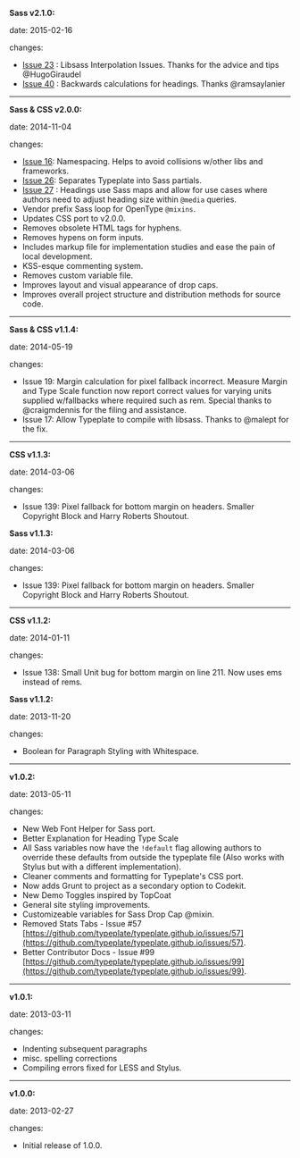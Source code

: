 **Sass v2.1.0:**

   date: 2015-02-16

   changes:

   - [Issue 23](https://github.com/typeplate/starter-kit/issues/23) : Libsass Interpolation Issues. Thanks for the advice and tips @HugoGiraudel
   - [Issue 40](https://github.com/typeplate/starter-kit/issues/40) : Backwards calculations for headings. Thanks @ramsaylanier

-------

**Sass & CSS v2.0.0:**

   date: 2014-11-04

   changes:

   - [Issue 16](https://github.com/typeplate/starter-kit/issues/16): Namespacing. Helps to avoid collisions w/other libs and frameworks.
   - [Issue 26](https://github.com/typeplate/starter-kit/issues/26): Separates Typeplate into Sass partials.
   - [Issue 27](https://github.com/typeplate/starter-kit/issues/27) : Headings use Sass maps and allow for use cases where authors need to adjust heading size within ``@media`` queries.
   - Vendor prefix Sass loop for OpenType ``@mixins``.
   - Updates CSS port to v2.0.0.
   - Removes obsolete HTML tags for hyphens.
   - Removes hypens on form inputs.
   - Includes markup file for implementation studies and ease the pain of local development.
   - KSS-esque commenting system.
   - Removes custom variable file.
   - Improves layout and visual appearance of drop caps.
   - Improves overall project structure and distribution methods for source code.

-------

**Sass & CSS v1.1.4:**

   date: 2014-05-19

   changes:

   - Issue 19: Margin calculation for pixel fallback incorrect. Measure Margin and Type Scale function now report correct values for varying units supplied w/fallbacks where required such as rem. Special thanks to @craigmdennis for the filing and assistance.
   - Issue 17: Allow Typeplate to compile with libsass. Thanks to @malept for the fix.

-------

**CSS v1.1.3:**
  
   date: 2014-03-06

   changes:

   - Issue 139: Pixel fallback for bottom margin on headers. Smaller Copyright Block and Harry Roberts Shoutout.

**Sass v1.1.3:**
  
   date: 2014-03-06

   changes:

   - Issue 139: Pixel fallback for bottom margin on headers. Smaller Copyright Block and Harry Roberts Shoutout.

-------


**CSS v1.1.2:**
  
   date: 2014-01-11

   changes:

   - Issue 138: Small Unit bug for bottom margin on line 211. Now uses ems instead of rems.

**Sass v1.1.2:**
  
   date: 2013-11-20

   changes:

   - Boolean for Paragraph Styling with Whitespace.

-------

**v1.0.2:**
   
   date: 2013-05-11

   changes:

   - New Web Font Helper for Sass port.
   - Better Explanation for Heading Type Scale
   - All Sass variables now have the ``!default`` flag allowing authors to override these defaults from outside the typeplate file (Also works with Stylus but with a different implementation).
   - Cleaner comments and formatting for Typeplate's CSS port.
   - Now adds Grunt to project as a secondary option to Codekit.
   - New Demo Toggles inspired by TopCoat
   - General site styling improvements.
   - Customizeable variables for Sass Drop Cap @mixin.
   - Removed Stats Tabs - Issue #57 [https://github.com/typeplate/typeplate.github.io/issues/57](https://github.com/typeplate/typeplate.github.io/issues/57).
   - Better Contributor Docs - Issue #99 [https://github.com/typeplate/typeplate.github.io/issues/99](https://github.com/typeplate/typeplate.github.io/issues/99).

-------

**v1.0.1:**

  date: 2013-03-11

  changes:
  
   - Indenting subsequent paragraphs
   - misc. spelling corrections
   - Compiling errors fixed for LESS and Stylus.

-------

**v1.0.0:**

  date: 2013-02-27

  changes:

   - Initial release of 1.0.0.
